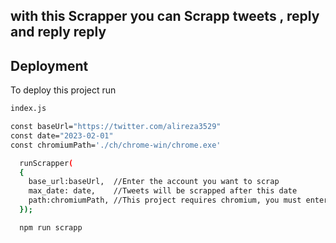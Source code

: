 ## with this Scrapper you can Scrapp tweets , reply and reply reply


## Deployment

To deploy this project run

```bash
index.js

const baseUrl="https://twitter.com/alireza3529"
const date="2023-02-01"
const chromiumPath='./ch/chrome-win/chrome.exe'

  runScrapper(
  {
    base_url:baseUrl,  //Enter the account you want to scrap
    max_date: date,    //Tweets will be scrapped after this date
    path:chromiumPath, //This project requires chromium, you must enter its path directory
  });
```
```bash
  npm run scrapp
```
